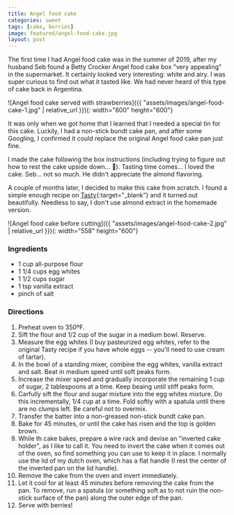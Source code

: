 ```yaml
---
title: Angel food cake
categories: sweet
tags: [cake, berries]
image: featured/angel-food-cake.jpg
layout: post
---
```


The first time I had Angel food cake was in the summer of 2019, after my husband Seb found a Betty Crocker Angel food cake box "very appealing" in the supermarket. It certainly looked very interesting: white and airy. I was super curious to find out what it tasted like. We had never heard of this type of cake back in Argentina.

![Angel food cake served with strawberries]({{ "assets/images/angel-food-cake-1.jpg" | relative_url }}){: width="800" height="600"}

It was only when we got home that I learned that I needed a special tin for this cake. Luckily, I had a non-stick bundt cake pan, and after some Googling, I confirmed it could replace the original Angel food cake pan just fine.

I made the cake following the box instructions (including trying to figure out how to rest the cake upside down... 🤔). Tasting time comes... I loved the cake. Seb... not so much. He didn't appreciate the almond flavoring.

A couple of months later, I decided to make this cake from scratch. I found a simple enough recipe on [Tasty](https://tasty.co/recipe/angel-food-cake-in-a-springform-pan){:target="_blank"} and it turned out beautifully. Needless to say, I don't use almond extract in the homemade version.

![Angel food cake before cutting]({{ "assets/images/angel-food-cake-2.jpg" | relative_url }}){: width="558" height="600"}

### Ingredients

* 1 cup all-purpose flour
* 1 1/4 cups egg whites
* 1 1/2 cups sugar
* 1 tsp vanilla extract
* pinch of salt

### Directions

1. Preheat oven to 350ºF.
2. Sift the flour and 1/2 cup of the sugar in a medium bowl. Reserve.
2. Measure the egg whites (I buy pasteurized egg whites, refer to the original Tasty recipe if you have whole eggs -- you'll need to use cream of tartar).
3. In the bowl of a standing mixer, combine the egg whites, vanilla extract and salt. Beat in medium speed until soft peaks form.
4. Increase the mixer speed and gradually incorporate the remaining 1 cup of sugar, 2 tablespoons at a time. Keep beaing until stiff peaks form.
5. Carfully sift the flour and sugar mixture into the egg whites mixture. Do this incrementally, 1/4 cup at a time. Fold softly with a spatula until there are no clumps left. Be careful not to overmix.
6. Transfer the batter into a non-greased non-stick bundt cake pan.
7. Bake for 45 minutes, or until the cake has risen and the top is golden brown.
8. While th cake bakes, prepare a wire rack and devise an "inverted cake holder", as I like to call it. You need to invert the cake when it comes out of the oven, so find something you can use to keep it in place. I normally use the lid of my dutch oven, which has a flat handle (I rest the center of the inverted pan on the lid handle).
9. Remove the cake from the oven and invert immediately. 
10. Let it cool for at least 45 minutes before removing the cake from the pan. To remove, run a spatula (or something soft as to not ruin the non-stick surface of the pan) along the outer edge of the pan.
11. Serve with berries!
